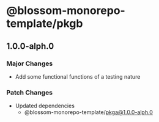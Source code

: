 # @blossom-monorepo-template/pkgb

## 1.0.0-alph.0

### Major Changes

- Add some functional functions of a testing nature

### Patch Changes

- Updated dependencies
  - @blossom-monorepo-template/pkga@1.0.0-alph.0
